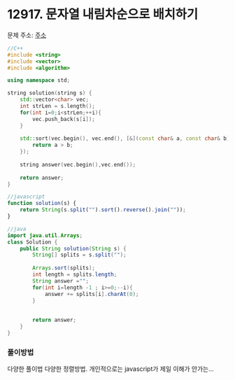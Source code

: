 # 12917. 문자열 내림차순으로 배치하기

문제 주소: [주소](https://programmers.co.kr/learn/courses/30/lessons/12917)

```c++
//C++
#include <string>
#include <vector>
#include <algorithm>

using namespace std;

string solution(string s) {
    std::vector<char> vec;
    int strLen = s.length();
    for(int i=0;i<strLen;++i){
        vec.push_back(s[i]);
    }
    
    std::sort(vec.begin(), vec.end(), [&](const char& a, const char& b)-> bool {
        return a > b;
    });
    
    string answer(vec.begin(),vec.end());
    
    return answer;
}
```

```javascript
//javascript
function solution(s) {
    return String(s.split("").sort().reverse().join(""));
}
```

```java
//java
import java.util.Arrays;
class Solution {
    public String solution(String s) {
        String[] splits = s.split("");
        
        Arrays.sort(splits);
        int length = splits.length;
        String answer ="";
        for(int i=length -1 ; i>=0;--i){
            answer += splits[i].charAt(0);
        }
        
        
        return answer;
    }
}
```



### 풀이방법

다양한 풀이법 다양한 정렬방법. 개인적으로는 javascript가 제일 이해가 안가는...
